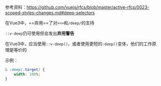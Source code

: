 参考资料：<https://github.com/vuejs/rfcs/blob/master/active-rfcs/0023-scoped-styles-changes.md#deep-selectors>

在Vue3中，==弃用==了对`>>>`和`/deep/`的支持

`::v-deep`仍可使用但会发出**弃用警告**

在Vue3中，应当使用`::v-deep()`，或者使用更短的`:deep()`变体，他们的工作原理是等价的

示例：

```scss
& :deep(.target) {
    width: 100%;
}
```





